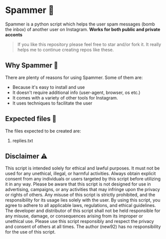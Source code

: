 # Spammer 🧨
Spammer is a python script which helps the user spam messages (bomb the inbox) of another user on Instagram. **Works for both public and private acconts**

> If you like this repository please feel free to star and/or fork it. It really helps me to continue creating repos like these.

## Why Spammer 🤺
There are plenty of reasons for using Spammer. Some of them are:
  - Because it's easy to install and use
  - It doesn't require additional info (user-agent, browser, os etc.)
  - It comes with a variety of other tools for Instagram.
  - It uses techniques to facilitate the user

## Expected files 📁
The files expected to be created are:
  1) replies.txt

## Disclaimer ⚠️
This script is intended solely for ethical and lawful purposes. It must not be used for any unethical, illegal, or harmful activities. Always obtain explicit consent from any individuals or users targeted by this script before utilizing it in any way.
Please be aware that this script is not designed for use in advertising, campaigns, or any activities that may infringe upon the privacy or rights of others. Any misuse of this script is strictly prohibited, and the responsibility for its usage lies solely with the user.
By using this script, you agree to adhere to all applicable laws, regulations, and ethical guidelines. The developer and distributor of this script shall not be held responsible for any misuse, damage, or consequences arising from its improper or unethical use.
Please use this script responsibly and respect the privacy and consent of others at all times. The author (new92) has no responsibility for the use of this script.
